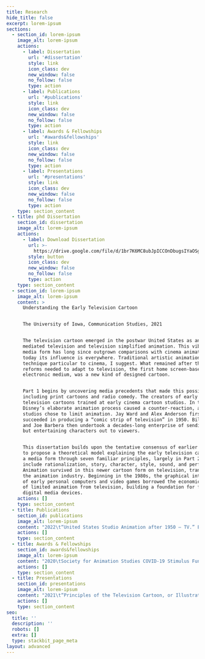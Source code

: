 ```yaml
---
title: Research
hide_title: false
excerpt: lorem-ipsum
sections:
  - section_id: lorem-ipsum
    image_alt: lorem-ipsum
    actions:
      - label: Dissertation
        url: '#dissertation'
        style: link
        icon_class: dev
        new_window: false
        no_follow: false
        type: action
      - label: Publications
        url: '#publications'
        style: link
        icon_class: dev
        new_window: false
        no_follow: false
        type: action
      - label: Awards & Fellowships
        url: '#awards&fellowships'
        style: link
        icon_class: dev
        new_window: false
        no_follow: false
        type: action
      - label: Presentations
        url: '#presentations'
        style: link
        icon_class: dev
        new_window: false
        no_follow: false
        type: action
    type: section_content
  - title: phd Dissertation
    section_id: dissertation
    image_alt: lorem-ipsum
    actions:
      - label: Download Dissertation
        url: >-
          https://drive.google.com/file/d/1br7K6MC8ubJpICCOnDbugsIYaOSge7Uf/view?usp=sharing
        style: button
        icon_class: dev
        new_window: false
        no_follow: false
        type: action
    type: section_content
  - section_id: lorem-ipsum
    image_alt: lorem-ipsum
    content: >
      Understanding the Early Television Cartoon


      The University of Iowa, Communication Studies, 2021


      The television cartoon emerged in the postwar United States as animation
      mediated television and television simplified animation. This vibrant
      media form has long since outgrown comparisons with cinema animation, for
      today its influence is everywhere. Traditional artistic animation may be a
      technique particular to cinema, I suggest. What remained after the radical
      reforms needed to adapt to television, the first home screen-based
      electronic medium, was a new kind of designed cartoon.


      Part 1 begins by uncovering media precedents that made this possible,
      including print cartoons and radio comedy. The creators of early
      television cartoons trained at early cinema cartoon studios. In the 1940s,
      Disney’s elaborate animation process caused a counter-reaction, and newer
      studios chose to limit animation. Jay Ward and Alex Anderson first
      succeeded in producing a “comic strip of television” in 1950. Bill Hanna
      and Joe Barbera then undertook a decades-long enterprise of sending simple
      but entertaining characters out to viewers.


      This dissertation builds upon the tentative consensus of earlier accounts
      to propose a theoretical model explaining the early television cartoon as
      a media form through seven familiar principles, largely in Part 2. These
      include rationalization, story, character, style, sound, and performance.
      Animation survived in this newer cartoon form on television, transforming
      the animation industry. Beginning in the 1980s, the graphical interfaces
      of early personal computers and video games borrowed the economical model
      of limited animation from television, building a foundation for future
      digital media devices.
    actions: []
    type: section_content
  - title: Publications
    section_id: publications
    image_alt: lorem-ipsum
    content: "2022\t“United States Studio Animation after 1950 – TV.” Entry in *Encyclopedia of Animation Studies*. Edited by Eric Herhuth and Annabelle Honess Roe. Bloomsbury. Entry invited for forthcoming volume\n\n2021\t*Hanna and Barbera: Conversations*. Co-editing interview collection with Kevin Sandler. University Press of Mississippi. Securing permissions and preparing manuscript for forthcoming volume\n\n2021\t“Saturday Morning Trojan Mouse: The Origins of the Creative-Driven Television Cartoon.” With Lev Cantoral. In *Animated Mischief: 30 Years of Cartoon Subversion*. Edited by Brian Duchaney and David Silverman. McFarland & Company. Chapter revised for forthcoming volume, awaiting final editor comments\n\n2021\t“A Cultural History of the Digital Present,” book review of Kenneth Cmiel and John Durham Peters, \\*Promiscuous Knowledge: Information, Image, and Other Truth Games in History \\*(University of Chicago Press, 2020). *Journal of Communication Inquiry*. Passed peer review in advance of publication in forthcoming issue[](https://www.academia.edu/attachments/66054563/download_file?st=MTYxNzg2MzQ5NSwxNzMuMjEuMjIzLjIzMCwxODU5MTky\\&s=profile)\n\n[](https://www.academia.edu/attachments/66054563/download_file?st=MTYxNzg2MzQ5NSwxNzMuMjEuMjIzLjIzMCwxODU5MTky\\&s=profile)[](https://www.academia.edu/attachments/66054563/download_file?st=MTYxNzg2MzQ5NSwxNzMuMjEuMjIzLjIzMCwxODU5MTky\\&s=profile)[2019\t“Children’s Television Programming.” Entry in *The Sage International Encyclopedia of Mass Media and Society*. Edited by Debra L. Merskin. Sage (Download)](https://drive.google.com/file/d/1sp91Az6otUn3bGaQ3M-Sm_WX4OgnRxL6/view?usp=sharing)\n"
    actions: []
    type: section_content
  - title: Awards & Fellowships
    section_id: awards&fellowships
    image_alt: lorem-ipsum
    content: "2020\tSociety for Animation Studies COVID-19 Stimulus Fund Award, with Kevin Sandler, Society for Animation Studies\n\n2020\tGraduate College Summer Fellowship, Graduate College, University of Iowa\n\n2016-17\tDepartment of Communication Studies Dissertation Award, University of Iowa\n\n2016-17\tGraduate Student Senate Travel Awards, University of Iowa (two years)\n\n2013-17\tDepartment of Communication Studies Harshbarger Conference Presentation Travel Awards, University of Iowa (five years)\n\n2010\tInformal recognition of teaching (glass apple), Mrs. Ingrid Marshall, PS 9, Brooklyn, NY\n"
    actions: []
    type: section_content
  - title: Presentations
    section_id: presentations
    image_alt: lorem-ipsum
    content: "2021\t“Principles of the Television Cartoon, or Illustrated Radio,” Society for Animation Studies annual conference, New Orleans, LA (Accepted; will chair future panel, \"TV\")\n\n2021\t“Understanding the Early Television Cartoon,” invited talk for department colloquium, Communication Studies and Cinematic Arts, University of Iowa, delivered\n\n2017\t“Comics Origin Stories: Histories of the Present,” International Communication Association annual conference, San Diego, CA\n\n[2017\t“The Origin of Adult Swim’s ‘Minimal’ Animation,” Society for Cinema and Media Studies annual conference, Chicago (Download)](https://docs.google.com/presentation/d/1RvzOKoUykbOecVG1t4Z4IHK2YdVTONOZkv_lxoun1XU/edit?usp=sharing)\n\n2017\t“Historically Innovative Techniques of Animation,” Popular Culture Association annual conference, San Diego, CA. Organized and chaired panel of four papers\n\n2017\t“Quick and Dirty? The World Wide Web of Pornography,” Popular Culture Association annual conference, San Diego, CA\n\n2016\t“‘Space Ghost Coast to Coast’: Cable Television Animation’s Devolution or Evolution?” Society for Animation Studies annual conference, Singapore\n\n2016\t“The Film Short, Long Forgotten, Has in Fact Never Left,” Jakobsen Graduate Conference, Iowa City, IA\n\n2015\t“Digital Video Codecs: The New Suspension of Disbelief,” Society for Cinema and Media Studies annual conference, Montréal, Canada\n\n2010\t“Selective Appropriation as Intertextual Innovation in The Simpsons,” Comparative Literary and Cultural Studies Graduate Conference, Stony Brook University\n"
    actions: []
    type: section_content
seo:
  title: ''
  description: ''
  robots: []
  extra: []
  type: stackbit_page_meta
layout: advanced
---
```


